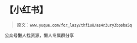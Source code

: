 # 【小红书】

> 原文：[`www.yuque.com/for_lazy/thfiu8/as4r3ury3bpsba5q`](https://www.yuque.com/for_lazy/thfiu8/as4r3ury3bpsba5q)

<ne-p id="u6d8affe6" data-lake-id="u6d8affe6"><ne-text id="u2753fdd2">公众号懒人找资源，懒人专属群分享</ne-text></ne-p>